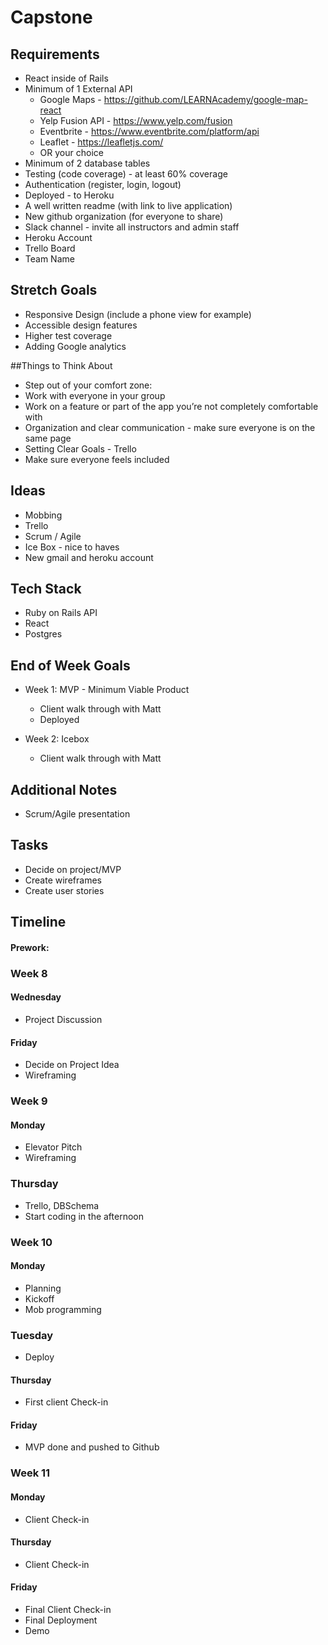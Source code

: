 # Capstone

## Requirements
- React inside of Rails
- Minimum of 1 External API
  - Google Maps - https://github.com/LEARNAcademy/google-map-react
  - Yelp Fusion API - https://www.yelp.com/fusion
  - Eventbrite - https://www.eventbrite.com/platform/api
  - Leaflet - https://leafletjs.com/
  - OR your choice
- Minimum of 2 database tables
- Testing (code coverage) - at least 60% coverage
- Authentication (register, login, logout)
- Deployed - to Heroku
- A well written readme (with link to live application)
- New github organization (for everyone to share)
- Slack channel - invite all instructors and admin staff
- Heroku Account
- Trello Board
- Team Name

## Stretch Goals
- Responsive Design (include a phone view for example)
- Accessible design features
- Higher test coverage
- Adding Google analytics

##Things to Think About
- Step out of your comfort zone:
- Work with everyone in your group
- Work on a feature or part of the app you’re not completely comfortable with
- Organization and clear communication - make sure everyone is on the same page
- Setting Clear Goals - Trello
- Make sure everyone feels included

## Ideas
- Mobbing
- Trello
- Scrum / Agile
- Ice Box - nice to haves
- New gmail and heroku account

## Tech Stack
- Ruby on Rails API
- React
- Postgres

## End of Week Goals
- Week 1: MVP - Minimum Viable Product
  - Client walk through with Matt
  - Deployed

- Week 2: Icebox
  - Client walk through with Matt

## Additional Notes
- Scrum/Agile presentation

## Tasks
- Decide on project/MVP
- Create wireframes
- Create user stories

## Timeline

#### Prework:

### Week 8

#### Wednesday
- Project Discussion

#### Friday
- Decide on Project Idea
- Wireframing

### Week 9

#### Monday
- Elevator Pitch
- Wireframing

### Thursday
- Trello, DBSchema
- Start coding in the afternoon
    
### Week 10

#### Monday
- Planning
- Kickoff
- Mob programming

### Tuesday
- Deploy

#### Thursday
- First client Check-in

#### Friday
- MVP done and pushed to Github

### Week 11

#### Monday
- Client Check-in

#### Thursday
- Client Check-in

#### Friday
- Final Client Check-in
- Final Deployment
- Demo

